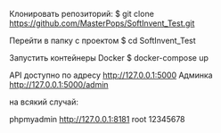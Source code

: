 Клонировать репозиторий:
$ git clone https://github.com/MasterPops/SoftInvent_Test.git

Перейти в папку с проектом
$ cd SoftInvent_Test

Запустить контейнеры Docker
$ docker-compose up

API доступно по адресу http://127.0.0.1:5000
Админка http://127.0.0.1:5000/admin

на всякий случай:

phpmyadmin http://127.0.0.1:8181
root
12345678
